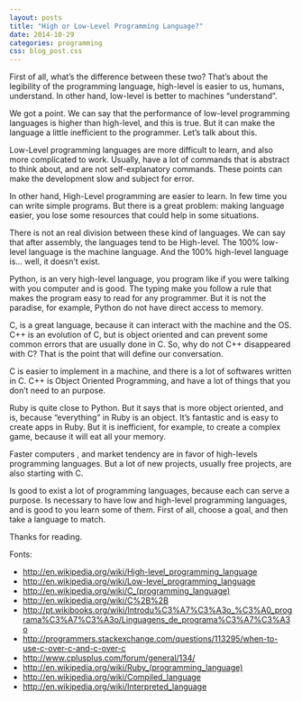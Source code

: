 ```yaml
---
layout: posts
title: "High or Low-Level Programming Language?"
date: 2014-10-29
categories: programming
css: blog_post.css
---
```


First of all, what’s the difference between these two? That’s about the legibility of the programming language, high-level is easier to us, humans, understand. In other hand, low-level is better to machines “understand”.<!--break-->

We got a point. We can say that the performance of low-level programming languages is higher than high-level, and this is true. But it can make the language a little inefficient to the programmer. Let’s talk about this.

Low-Level programming languages are more difficult to learn, and also more complicated to work. Usually, have a lot of commands that is abstract to think about, and are not self-explanatory commands. These points can make the development slow and subject for error.

In other hand, High-Level programming are easier to learn. In few time you can write simple programs. But there is a great problem: making language easier, you lose some resources that could help in some situations.

There is not an real division between these kind of languages. We can say that after assembly, the languages tend to be High-level. The 100% low-level language is the machine language. And the 100% high-level language is… well, it doesn’t exist.

Python, is an very high-level language, you program like if you were talking with you computer and is good. The typing make you follow a rule that makes the program easy to read for any programmer. But it is not the paradise, for example, Python do not have direct access to memory.

C, is a great language, because it can interact with the machine and the OS. C++ is an evolution of C, but is object oriented and can prevent some common errors that are usually done in C. So, why do not C++ disappeared with C? That is the point that will define our conversation.

C is easier to implement in a machine, and there is a lot of softwares written in C. C++ is Object Oriented Programming, and have a lot of things that you don’t need to an purpose.

Ruby is quite close to Python. But it says that is more object oriented, and is, because “everything” in Ruby is an object. It’s fantastic and is easy to create apps in Ruby. But it is inefficient, for example, to create a complex game, because it will eat all your memory.

Faster computers , and market tendency are in favor of high-levels programming languages. But a lot of new projects, usually free projects, are also starting with C.

Is good to exist a lot of programming languages, because each can serve a purpose. Is necessary to have low and high-level programming languages, and is good to you learn some of them. First of all, choose a goal, and then take a language to match.

Thanks for reading.

Fonts:
- <http://en.wikipedia.org/wiki/High-level_programming_language>
- <http://en.wikipedia.org/wiki/Low-level_programming_language>
- <http://en.wikipedia.org/wiki/C_(programming_language)>
- <http://en.wikipedia.org/wiki/C%2B%2B>
- <http://pt.wikibooks.org/wiki/Introdu%C3%A7%C3%A3o_%C3%A0_programa%C3%A7%C3%A3o/Linguagens_de_programa%C3%A7%C3%A3o>
- <http://programmers.stackexchange.com/questions/113295/when-to-use-c-over-c-and-c-over-c>
- <http://www.cplusplus.com/forum/general/134/>
- <http://en.wikipedia.org/wiki/Ruby_(programming_language)>
- <http://en.wikipedia.org/wiki/Compiled_language>
- <http://en.wikipedia.org/wiki/Interpreted_language>